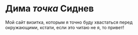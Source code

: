 # Дима *точка* Сиднев
Мой сайт визитка, которым я точно буду хвастаться перед окружающими, кстати, если это читаю не я, то привет!
